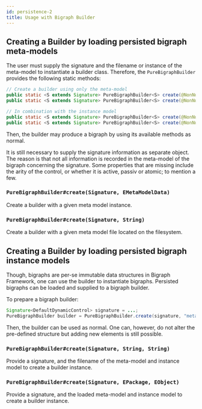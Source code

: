 ```yaml
---
id: persistence-2
title: Usage with Bigraph Builder
---
```


## Creating a Builder by loading persisted bigraph meta-models

The user must supply the signature and the filename or instance of the meta-model to instantiate a builder class.
Therefore, the `PureBigraphBuilder` provides the following static methods:

```java
// Create a builder using only the meta-model
public static <S extends Signature> PureBigraphBuilder<S> create(@NonNull S signature, String metaModelFileName)
public static <S extends Signature> PureBigraphBuilder<S> create(@NonNull S signature, EMetaModelData metaModelData)

// In combination with the instance model
public static <S extends Signature> PureBigraphBuilder<S> create(@NonNull S signature, String metaModelFilePath, String instanceModelFilePath) throws BigraphMetaModelLoadingFailedException
public static <S extends Signature> PureBigraphBuilder<S> create(@NonNull S signature, EPackage metaModel, EObject instanceModel)
```

Then, the builder may produce a bigraph by using its available methods as normal.

It is still necessary to supply the signature information as separate object. The reason is that not all information
is recorded in the meta-model of the bigraph concerning the signature. Some properties that are missing include the arity
of the control, or whether it is active, passiv or atomic; to mention a few.

### `PureBigraphBuilder#create(Signature, EMetaModelData)`

Create a builder with a given meta model instance.

### `PureBigraphBuilder#create(Signature, String)`

Create a builder with a given meta model file located on the filesystem.

## Creating a Builder by loading persisted bigraph instance models

Though, bigraphs are per-se immutable data structures in Bigraph Framework, one can use the builder to instantiate bigraphs.
Persisted bigraphs can be loaded and supplied to a bigraph builder.

To prepare a bigraph builder:

```java
Signature<DefaultDynamicControl> signature = ...;
PureBigraphBuilder builder = PureBigraphBuilder.create(signature, "meta-model.xmi", "instance-model.ecore");
```

Then, the builder can be used as normal. One can, however, do not alter the pre-defined structure but adding new
elements is still possible.

### `PureBigraphBuilder#create(Signature, String, String)`

Provide a signature, and the filename of the meta-model and instance model to create a builder instance.

### `PureBigraphBuilder#create(Signature, EPackage, EObject)`

Provide a signature, and the loaded meta-model and instance model to create a builder instance.
